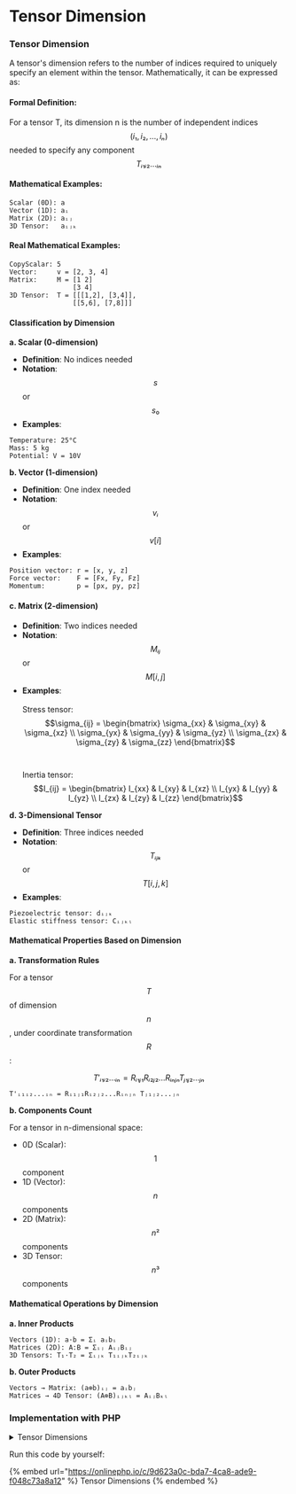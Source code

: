 # Tensor Dimension

### Tensor Dimension

A tensor's dimension refers to the number of indices required to uniquely specify an element within the tensor. Mathematically, it can be expressed as:

#### **Formal Definition**:&#x20;

For a tensor T, its dimension n is the number of independent indices $$(i₁, i₂, ..., iₙ)$$ needed to specify any component $$Tᵢ₁ᵢ₂...ᵢₙ$$

#### Mathematical Examples:

```
Scalar (0D): a
Vector (1D): aᵢ
Matrix (2D): aᵢⱼ
3D Tensor:   aᵢⱼₖ
```

#### Real Mathematical Examples:

```
CopyScalar: 5
Vector:     v = [2, 3, 4]
Matrix:     M = [1 2]
                [3 4]
3D Tensor:  T = [[[1,2], [3,4]],
                [[5,6], [7,8]]]
```

#### Classification by Dimension

**a. Scalar (0-dimension)**

* **Definition**: No indices needed
* **Notation**: $$s$$ or $$s₀$$
* **Examples**:

```
Temperature: 25°C
Mass: 5 kg
Potential: V = 10V
```

**b. Vector (1-dimension)**

* **Definition**: One index needed
* **Notation**: $$vᵢ$$ or $$v[i]$$
* **Examples**:

```
Position vector: r = [x, y, z]
Force vector:    F = [Fx, Fy, Fz]
Momentum:        p = [px, py, pz]
```

#### c. Matrix (2-dimension)

* **Definition**: Two indices needed
* **Notation**: $$Mᵢⱼ$$ or $$M[i,j]$$
* **Examples**:\
  \
  Stress tensor:\
  $$\sigma_{ij} = \begin{bmatrix} \sigma_{xx} & \sigma_{xy} & \sigma_{xz} \\ \sigma_{yx} & \sigma_{yy} & \sigma_{yz} \\ \sigma_{zx} & \sigma_{zy} & \sigma_{zz} \end{bmatrix}$$\
  \
  Inertia tensor:\
  $$I_{ij} = \begin{bmatrix} I_{xx} & I_{xy} & I_{xz} \\ I_{yx} & I_{yy} & I_{yz} \\ I_{zx} & I_{zy} & I_{zz} \end{bmatrix}$$

**d. 3-Dimensional Tensor**

* **Definition**: Three indices needed
* **Notation**: $$Tᵢⱼₖ$$ or $$T[i,j,k]$$
* **Examples**:

```
Piezoelectric tensor: dᵢⱼₖ
Elastic stiffness tensor: Cᵢⱼₖₗ
```

#### Mathematical Properties Based on Dimension

**a. Transformation Rules**

For a tensor $$T$$ of dimension $$n$$, under coordinate transformation $$R$$:

$$T'ᵢ₁ᵢ₂...ᵢₙ = Rᵢ₁ⱼ₁Rᵢ₂ⱼ₂...Rᵢₙⱼₙ Tⱼ₁ⱼ₂...ⱼₙ$$

```
T'ᵢ₁ᵢ₂...ᵢₙ = Rᵢ₁ⱼ₁Rᵢ₂ⱼ₂...Rᵢₙⱼₙ Tⱼ₁ⱼ₂...ⱼₙ
```

**b. Components Count**

For a tensor in n-dimensional space:

* 0D (Scalar): $$1$$ component
* 1D (Vector): $$n$$ components
* 2D (Matrix): $$n²$$ components
* 3D Tensor: $$n³$$ components

#### Mathematical Operations by Dimension

**a. Inner Products**

```
Vectors (1D): a·b = Σᵢ aᵢbᵢ
Matrices (2D): A:B = Σᵢⱼ AᵢⱼBᵢⱼ
3D Tensors: T₁·T₂ = Σᵢⱼₖ T₁ᵢⱼₖT₂ᵢⱼₖ
```

**b. Outer Products**

```
Vectors → Matrix: (a⊗b)ᵢⱼ = aᵢbⱼ
Matrices → 4D Tensor: (A⊗B)ᵢⱼₖₗ = AᵢⱼBₖₗ
```

### Implementation with PHP

<details>

<summary>Tensor Dimensions</summary>

```php
<?php

// 0-dimensional tensor (Scalar)
$scalar = 5;

// 1-dimensional tensor (Vector)
$vector = [1, 2, 3];

// 2-dimensional tensor (Matrix)
$matrix = [
    [1, 2, 3],
    [4, 5, 6]
];

// 3-dimensional tensor
$tensor_3d = [
    [[1, 2], [3, 4]],
    [[5, 6], [7, 8]]
];

// Function to determine dimension
function getTensorDimension($tensor) {
    if (!is_array($tensor)) {
        return 0;  // Scalar
    }
    
    $dim = 1;
    $current = $tensor;
    
    while (is_array(current($current))) {
        $dim++;
        $current = current($current);
    }
    
    return $dim;
}

// Examples
echo "Scalar dimension: " . getTensorDimension($scalar) . "\n";  // 0
echo "Vector dimension: " . getTensorDimension($vector) . "\n";  // 1
echo "Matrix dimension: " . getTensorDimension($matrix) . "\n";  // 2
echo "3D Tensor dimension: " . getTensorDimension($tensor_3d) . "\n";  // 3
```

</details>

Run this code by yourself:

{% embed url="https://onlinephp.io/c/9d623a0c-bda7-4ca8-ade9-f048c73a8a12" %}
Tensor Dimensions
{% endembed %}
